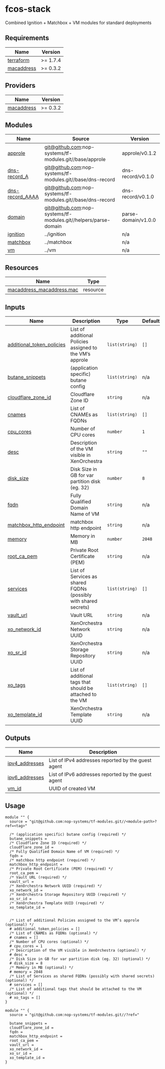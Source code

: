 # fcos-stack

Combined Ignition + Matchbox + VM modules for standard deployments

<!-- BEGIN_TF_DOCS -->
## Requirements

| Name | Version |
|------|---------|
| <a name="requirement_terraform"></a> [terraform](#requirement\_terraform) | >= 1.7.4 |
| <a name="requirement_macaddress"></a> [macaddress](#requirement\_macaddress) | >= 0.3.2 |

## Providers

| Name | Version |
|------|---------|
| <a name="provider_macaddress"></a> [macaddress](#provider\_macaddress) | >= 0.3.2 |

## Modules

| Name | Source | Version |
|------|--------|---------|
| <a name="module_approle"></a> [approle](#module\_approle) | git@github.com:nop-systems/tf-modules.git//base/approle | approle/v0.1.2 |
| <a name="module_dns-record_A"></a> [dns-record\_A](#module\_dns-record\_A) | git@github.com:nop-systems/tf-modules.git//base/dns-record | dns-record/v0.1.0 |
| <a name="module_dns-record_AAAA"></a> [dns-record\_AAAA](#module\_dns-record\_AAAA) | git@github.com:nop-systems/tf-modules.git//base/dns-record | dns-record/v0.1.0 |
| <a name="module_domain"></a> [domain](#module\_domain) | git@github.com:nop-systems/tf-modules.git//helpers/parse-domain | parse-domain/v1.0.0 |
| <a name="module_ignition"></a> [ignition](#module\_ignition) | ../ignition | n/a |
| <a name="module_matchbox"></a> [matchbox](#module\_matchbox) | ../matchbox | n/a |
| <a name="module_vm"></a> [vm](#module\_vm) | ../vm | n/a |

## Resources

| Name | Type |
|------|------|
| [macaddress_macaddress.mac](https://registry.terraform.io/providers/ivoronin/macaddress/latest/docs/resources/macaddress) | resource |

## Inputs

| Name | Description | Type | Default | Required |
|------|-------------|------|---------|:--------:|
| <a name="input_additional_token_policies"></a> [additional\_token\_policies](#input\_additional\_token\_policies) | List of additional Policies assigned to the VM’s approle | `list(string)` | `[]` | no |
| <a name="input_butane_snippets"></a> [butane\_snippets](#input\_butane\_snippets) | (application specific) butane config | `list(string)` | n/a | yes |
| <a name="input_cloudflare_zone_id"></a> [cloudflare\_zone\_id](#input\_cloudflare\_zone\_id) | Cloudflare Zone ID | `string` | n/a | yes |
| <a name="input_cnames"></a> [cnames](#input\_cnames) | List of CNAMEs as FQDNs | `list(string)` | `[]` | no |
| <a name="input_cpu_cores"></a> [cpu\_cores](#input\_cpu\_cores) | Number of CPU cores | `number` | `1` | no |
| <a name="input_desc"></a> [desc](#input\_desc) | Description of the VM visible in XenOrchestra | `string` | `""` | no |
| <a name="input_disk_size"></a> [disk\_size](#input\_disk\_size) | Disk Size in GB for var partition disk (eg. 32) | `number` | `8` | no |
| <a name="input_fqdn"></a> [fqdn](#input\_fqdn) | Fully Qualified Domain Name of VM | `string` | n/a | yes |
| <a name="input_matchbox_http_endpoint"></a> [matchbox\_http\_endpoint](#input\_matchbox\_http\_endpoint) | matchbox http endpoint | `string` | n/a | yes |
| <a name="input_memory"></a> [memory](#input\_memory) | Memory in MB | `number` | `2048` | no |
| <a name="input_root_ca_pem"></a> [root\_ca\_pem](#input\_root\_ca\_pem) | Private Root Certificate (PEM) | `string` | n/a | yes |
| <a name="input_services"></a> [services](#input\_services) | List of Services as shared FQDNs (possibly with shared secrets) | `list(string)` | `[]` | no |
| <a name="input_vault_url"></a> [vault\_url](#input\_vault\_url) | Vault URL | `string` | n/a | yes |
| <a name="input_xo_network_id"></a> [xo\_network\_id](#input\_xo\_network\_id) | XenOrchestra Network UUID | `string` | n/a | yes |
| <a name="input_xo_sr_id"></a> [xo\_sr\_id](#input\_xo\_sr\_id) | XenOrchestra Storage Repository UUID | `string` | n/a | yes |
| <a name="input_xo_tags"></a> [xo\_tags](#input\_xo\_tags) | List of additional tags that should be attached to the VM | `list(string)` | `[]` | no |
| <a name="input_xo_template_id"></a> [xo\_template\_id](#input\_xo\_template\_id) | XenOrchestra Template UUID | `string` | n/a | yes |

## Outputs

| Name | Description |
|------|-------------|
| <a name="output_ipv4_addresses"></a> [ipv4\_addresses](#output\_ipv4\_addresses) | List of IPv4 addresses reported by the guest agent |
| <a name="output_ipv6_addresses"></a> [ipv6\_addresses](#output\_ipv6\_addresses) | List of IPv6 addresses reported by the guest agent |
| <a name="output_vm_id"></a> [vm\_id](#output\_vm\_id) | UUID of created VM |

## Usage

```hcl
module "" {
  source = "git@github.com:nop-systems/tf-modules.git//<module-path>?ref=<tag>"
  
  /* (application specific) butane config (required) */
  butane_snippets =
  /* Cloudflare Zone ID (required) */
  cloudflare_zone_id =
  /* Fully Qualified Domain Name of VM (required) */
  fqdn =
  /* matchbox http endpoint (required) */
  matchbox_http_endpoint =
  /* Private Root Certificate (PEM) (required) */
  root_ca_pem =
  /* Vault URL (required) */
  vault_url =
  /* XenOrchestra Network UUID (required) */
  xo_network_id =
  /* XenOrchestra Storage Repository UUID (required) */
  xo_sr_id =
  /* XenOrchestra Template UUID (required) */
  xo_template_id =

  
  /* List of additional Policies assigned to the VM’s approle (optional) */
  # additional_token_policies = []
  /* List of CNAMEs as FQDNs (optional) */
  # cnames = []
  /* Number of CPU cores (optional) */
  # cpu_cores = 1
  /* Description of the VM visible in XenOrchestra (optional) */
  # desc = 
  /* Disk Size in GB for var partition disk (eg. 32) (optional) */
  # disk_size = 8
  /* Memory in MB (optional) */
  # memory = 2048
  /* List of Services as shared FQDNs (possibly with shared secrets) (optional) */
  # services = []
  /* List of additional tags that should be attached to the VM (optional) */
  # xo_tags = []
}

module "" {
  source = "git@github.com:nop-systems/tf-modules.git//?ref="
  
  butane_snippets =
  cloudflare_zone_id =
  fqdn =
  matchbox_http_endpoint =
  root_ca_pem =
  vault_url =
  xo_network_id =
  xo_sr_id =
  xo_template_id =
}
```
<!-- END_TF_DOCS -->
